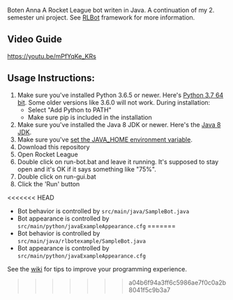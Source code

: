 Boten Anna
A Rocket League bot writen in Java. A continuation of my 2. semester uni project.
See [RLBot](https://github.com/RLBot/RLBot) framework for more information.

## Video Guide

https://youtu.be/mPfYqKe_KRs

## Usage Instructions:

1. Make sure you've installed Python 3.6.5 or newer. Here's [Python 3.7 64 bit](https://www.python.org/ftp/python/3.7.0/python-3.7.0-amd64.exe). Some older versions like 3.6.0 will not work. During installation:
   - Select "Add Python to PATH"
   - Make sure pip is included in the installation
1. Make sure you've installed the Java 8 JDK or newer. Here's the [Java 8 JDK](https://www.oracle.com/technetwork/java/javase/downloads/jdk8-downloads-2133151.html).
1. Make sure you've [set the JAVA_HOME environment variable](https://javatutorial.net/set-java-home-windows-10).
1. Download this repository
1. Open Rocket League
1. Double click on run-bot.bat and leave it running. It's supposed to stay
open and it's OK if it says something like "75%".
1. Double click on run-gui.bat
1. Click the 'Run' button

<<<<<<< HEAD
- Bot behavior is controlled by `src/main/java/SampleBot.java`
- Bot appearance is controlled by `src/main/python/javaExampleAppearance.cfg`
=======
- Bot behavior is controlled by `src/main/java/rlbotexample/SampleBot.java`
- Bot appearance is controlled by `src/main/python/javaExampleAppearance.cfg`

See the [wiki](https://github.com/RLBot/RLBotJavaExample/wiki)
for tips to improve your programming experience.
>>>>>>> a04b6f94a3ff6c5986ae7f0c0a2b8041f5c9b3a7
